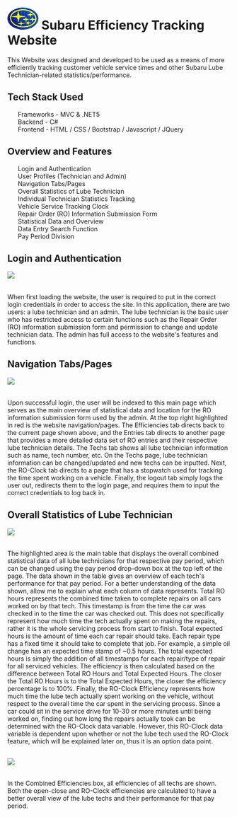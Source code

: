 
<h1>
  <img src="https://github.com/JackArmstrong937/SubaruTracking/blob/main/wwwroot/Includes/Images/SubaruLogo.jpg" width="70" height="50" style="border-radius:50%"/> Subaru Efficiency Tracking Website 
</h1> 
This Website was designed and developed to be used as a means of more efficiently tracking customer vehicle service times and other Subaru Lube Technician-related statistics/performance.
<h2>Tech Stack Used</h2>
<div>
  <ul style="list-style: none">
    <li>Frameworks - MVC & .NET5</li>
    <li>Backend - C#</li>
    <li>Frontend - HTML / CSS / Bootstrap / Javascript / JQuery</li>
  </ul>
</div>

<h2>
  Overview and Features
</h2>
  <div>
    <ul style="list-style: none">
      <li>Login and Authentication</li>
      <li>User Profiles (Technician and Admin)</li>
      <li>Navigation Tabs/Pages</li>
      <li>Overall Statistics of Lube Technician</li>
      <li>Individual Technician Statistics Tracking</li>
      <li>Vehicle Service Tracking Clock</li>
      <li>Repair Order (RO) Information Submission Form</li>
      <li>Statistical Data and Overview</li>
      <li>Data Entry Search Function</li>
      <li>Pay Period Division</li>
    </ul>
  </div>

  <h2>Login and Authentication</h2>
    <img src="https://github.com/JackArmstrong937/SubaruTracking/assets/101604941/1c3c1759-5b32-4781-b234-9f41edfee84a"/>
    <h2></h2>
    <div>
      When first loading the website, the user is required to put in the correct login credentials in order to access the site. In this application, there are two users: a lube technician and an admin. The lube technician is the basic user who has restricted access to
      certain functions such as the Repair Order (RO) information submission form and permission to change and update technician data. The admin has full access to the website's features and functions.
    <div>
    <h2></h2>

  <h2>Navigation Tabs/Pages</h2>
    <img src="https://github.com/JackArmstrong937/SubaruTracking/assets/101604941/6e9d91d9-60b0-4336-97d3-267d1e86891d"/>
    <h2></h2>
    <div> 
      Upon successful login, the user will be indexed to this main page which serves as the main overview of statistical data and location for the RO information submission form used by the admin. At the top right highlighted in red is the website navigation/pages.
      The Efficiencies tab directs back to the current page shown above, and the Entries tab directs to another page that provides a more detailed data set of RO entries and their respective lube technician details. The Techs tab shows all lube technician information such as name, tech 
      number, etc.
      On the Techs page, lube technician information can be changed/updated and new techs can be inputted. Next, the RO-Clock tab directs to a page that has a stopwatch used for tracking the time spent working on a vehicle. Finally, the logout tab simply logs the user out, redirects them 
      to the login page, and requires them to input the correct credentials to log back in.
    <div>
    <h2></h2>

  <h2>Overall Statistics of Lube Technician</h2>
    <img src="https://github.com/JackArmstrong937/SubaruTracking/assets/101604941/c991c80b-2456-4692-98c4-43ebebea8bf8"/>
    <h2></h2>
    <div>
      The highlighted area is the main table that displays the overall combined statistical data of all lube technicians for that respective pay period, which can be changed using the pay period drop-down box at the top left of the page. The data shown in the table gives an overview of each tech's performance for that pay period. For a better understanding of the data shown, allow me to explain what each column of data represents. Total RO hours represents the combined time taken to complete repairs on all cars worked on by that tech. This timestamp is from the time the car was checked in to the time the car was checked out. This does not specifically represent how much time the tech actually spent on making the repairs, rather it is the whole servicing process from start to finish. Total expected hours is the amount of time each car repair should take. Each repair type has a fixed time it should take to complete that job. For example, a simple oil change has an expected time stamp of ~0.5 hours. The total expected hours is simply the addition of all timestamps for  each repair/type of repair for all serviced vehicles. The efficiency is then calculated based on the difference between Total RO Hours and Total Expected Hours. The closer the Total RO Hours is to the Total Expected Hours, the closer the efficiency percentage is to 100%. Finally, the RO-Clock Efficiency represents how much time the lube tech actually spent working on the vehicle, without respect to the overall time the car spent in the servicing process. Since a car could sit in the service drive for 10-30 or more minutes until being worked on, finding out how long the repairs actually took can be determined with the RO-Clock data variable. However, this RO-Clock data variable is dependent upon whether or not the lube tech used the RO-Clock feature, which will be explained later on, thus it is an option data point.  
    </div>
    <h2></h2>
     <img src="https://github.com/JackArmstrong937/SubaruTracking/assets/101604941/dae1e3cf-34fe-4325-8416-ca5e8251387b"/>
     <h2></h2>
     <div>
       In the Combined Efficiencies box, all efficiencies of all techs are shown. Both the open-close and RO-Clock efficiencies are calculated to have a better overall view of the lube techs and their performance for that pay period. 
     </div>


  
  
  

 
